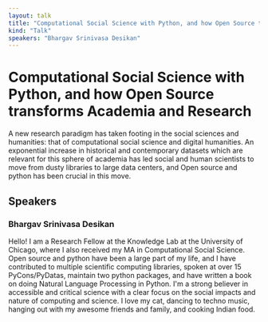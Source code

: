 ```yaml
---
layout: talk
title: "Computational Social Science with Python, and how Open Source transforms Academia and Research"
kind: "Talk"
speakers: "Bhargav Srinivasa Desikan"
---
```


# Computational Social Science with Python, and how Open Source transforms Academia and Research

A new research paradigm has taken footing in the social sciences and humanities: that of computational social science and digital humanities. An exponential increase in historical and contemporary datasets which are relevant for this sphere of academia has led social and human scientists to move from dusty libraries to large data centers, and Open source and python has been crucial in this move.

## Speakers

### Bhargav Srinivasa Desikan

Hello! I am a Research Fellow at the Knowledge Lab at the University of Chicago, where I also received my MA in Computational Social Science. Open source and python have been a large part of my life, and I have contributed to multiple scientific computing libraries, spoken at over 15 PyCons/PyDatas, maintain two python packages, and have written a book on doing Natural Language Processing in Python. I'm a strong believer in accessible and critical science with a clear focus on the social impacts and nature of computing and science. I love my cat, dancing to techno music, hanging out with my awesome friends and family, and cooking Indian food.
